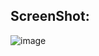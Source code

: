 ## ScreenShot:

![image](https://github.com/user-attachments/assets/4812d637-fe66-4aa9-ab52-d4707f1f835d)

